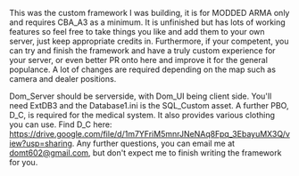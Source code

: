 This was the custom framework I was building, it is for MODDED ARMA only and requires CBA_A3 as a minimum. It is unfinished but has lots of working features so feel free to take things you like and add them to your own server, just keep appropriate credits in.
Furthermore, if your competent, you can try and finish the framework and have a truly custom experience for your server, or even better PR onto here and improve it for the general populance.
A lot of changes are required depending on the map such as camera and dealer positions.

Dom_Server should be serverside, with Dom_UI being client side. You'll need ExtDB3 and the Database1.ini is the SQL_Custom asset.
A further PBO, D_C, is required for the medical system. It also provides various clothing you can use. Find D_C here: https://drive.google.com/file/d/1m7YFriM5mnrJNeNAq8Fpq_3EbayuMX3Q/view?usp=sharing.
Any further questions, you can email me at domt602@gmail.com, but don't expect me to finish writing the framework for you.